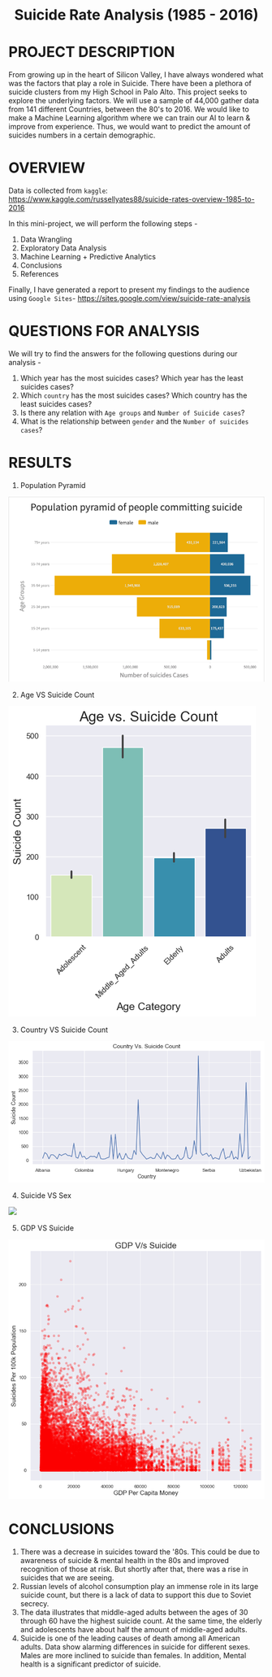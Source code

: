 # <p align = "center"> Suicide Rate Analysis (1985 - 2016) </p>

# PROJECT DESCRIPTION

From growing up in the heart of Silicon Valley, I have always wondered what was the factors that play a role in Suicide. There have been a plethora of suicide clusters from my High School in Palo Alto. This project seeks to explore the underlying factors. We will use a sample of 44,000 gather data from 141 different Countries, between the 80's to 2016. We would like to make a Machine Learning algorithm where we can train our AI to learn & improve from experience. Thus, we would want to predict the amount of suicides numbers in a certain demographic.

 # OVERVIEW

Data is collected from `kaggle`: https://www.kaggle.com/russellyates88/suicide-rates-overview-1985-to-2016

In this mini-project, we will perform the following steps -

1. Data Wrangling <br>
2. Exploratory Data Analysis<br>
3. Machine Learning + Predictive Analytics <br>
4. Conclusions <br>
5. References <br>


Finally, I have generated a report to present my findings to the audience using `Google Sites`- <a href = "https://sites.google.com/view/suicide-rate-analysis">https://sites.google.com/view/suicide-rate-analysis</a>

# QUESTIONS FOR ANALYSIS

We will try to find the answers for the following questions during our analysis -

1. Which year has the most suicides cases? Which year has the least suicides cases?
2. Which `country` has the most suicides cases? Which country has the least suicides cases?
3. Is there any relation with `Age groups` and `Number of Suicide cases`?
4. What is the relationship between `gender` and the `Number of suicides cases`?


# RESULTS 

1. Population Pyramid

<img src = "Images/Population pyramid.png">

2. Age VS Suicide Count

<img src = "Images/Age VS Suicide Count.png">

3. Country VS Suicide Count

<img src = "Images/Country VS Suicide Count.png">

4. Suicide VS Sex

<img src = "Images/Suicide VS Sex.png">

5. GDP VS Suicide

<img src = "Images/GDP VS Suicide.png">


# CONCLUSIONS

1. There was a decrease in suicides toward the '80s. This could be due to awareness of suicide & mental health in the 80s and improved recognition of those at risk. But shortly after that, there was a rise in suicides that we are seeing.
2. Russian levels of alcohol consumption play an immense role in its large suicide count, but there is a lack of data to support this due to Soviet secrecy.
3. The data illustrates that middle-aged adults between the ages of 30 through 60 have the highest suicide count. At the same time, the elderly and adolescents have about half the amount of middle-aged adults.
4. Suicide is one of the leading causes of death among all American adults. Data show alarming differences in suicide for different sexes. Males are more inclined to suicide than females. In addition, Mental health is a significant predictor of suicide.
